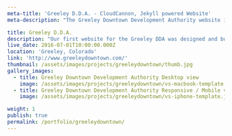 ```yaml
---
meta-title: 'Greeley D.D.A. - CloudCannon, Jekyll powered Website'
meta-description: "The Greeley Downtown Development Authority website is built using Jekyll and is powered by the CloudCannon CMS."

title: Greeley D.D.A.
description: "Our first website for the Greeley DDA was designed and built in 2011 and it was time for a serious upgrade from their old Drupal 6 non-responsive website. For their new website we leveraged the Jekyll static site generator and CloudCannon's Content management system. Our goal was to build a clean, modern, mobile-friendly website that was easy for their visitors to navigate, but also easy for the DDA to update their content. "
live_date: 2016-07-01T10:00:00.000Z
location: 'Greeley, Colorado'
link: 'http://www.greeleydowntown.com/'
thumbnail: /assets/images/projects/greeleydowntown/thumb.jpg
gallery_images:
  - title: Greeley Downtown Development Authority Desktop view
    image: /assets/images/projects/greeleydowntown/vs-macbook-template.jpg
  - title: Greeley Downtown Development Authority Responsive / Mobile view
    image: /assets/images/projects/greeleydowntown/vs-iphone-template.jpg

weight: 1
publish: true
permalink: /portfolio/greeleydowntown/
---
```

